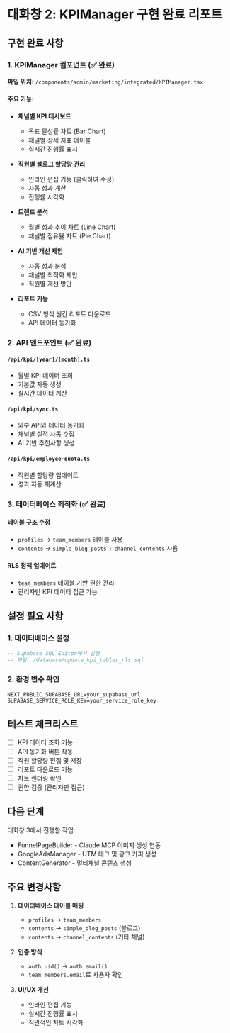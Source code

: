 # 대화창 2: KPIManager 구현 완료 리포트

## 구현 완료 사항

### 1. KPIManager 컴포넌트 (✅ 완료)
**파일 위치**: `/components/admin/marketing/integrated/KPIManager.tsx`

#### 주요 기능:
- **채널별 KPI 대시보드**
  - 목표 달성률 차트 (Bar Chart)
  - 채널별 상세 지표 테이블
  - 실시간 진행률 표시

- **직원별 블로그 할당량 관리**
  - 인라인 편집 기능 (클릭하여 수정)
  - 자동 성과 계산
  - 진행률 시각화

- **트렌드 분석**
  - 월별 성과 추이 차트 (Line Chart)
  - 채널별 점유율 차트 (Pie Chart)

- **AI 기반 개선 제안**
  - 자동 성과 분석
  - 채널별 최적화 제안
  - 직원별 개선 방안

- **리포트 기능**
  - CSV 형식 월간 리포트 다운로드
  - API 데이터 동기화

### 2. API 엔드포인트 (✅ 완료)

#### `/api/kpi/[year]/[month].ts`
- 월별 KPI 데이터 조회
- 기본값 자동 생성
- 실시간 데이터 계산

#### `/api/kpi/sync.ts`
- 외부 API와 데이터 동기화
- 채널별 실적 자동 수집
- AI 기반 추천사항 생성

#### `/api/kpi/employee-quota.ts`
- 직원별 할당량 업데이트
- 성과 자동 재계산

### 3. 데이터베이스 최적화 (✅ 완료)

#### 테이블 구조 수정
- `profiles` → `team_members` 테이블 사용
- `contents` → `simple_blog_posts` + `channel_contents` 사용

#### RLS 정책 업데이트
- `team_members` 테이블 기반 권한 관리
- 관리자만 KPI 데이터 접근 가능

## 설정 필요 사항

### 1. 데이터베이스 설정
```sql
-- Supabase SQL Editor에서 실행
-- 파일: /database/update_kpi_tables_rls.sql
```

### 2. 환경 변수 확인
```env
NEXT_PUBLIC_SUPABASE_URL=your_supabase_url
SUPABASE_SERVICE_ROLE_KEY=your_service_role_key
```

## 테스트 체크리스트

- [ ] KPI 데이터 조회 기능
- [ ] API 동기화 버튼 작동
- [ ] 직원 할당량 편집 및 저장
- [ ] 리포트 다운로드 기능
- [ ] 차트 렌더링 확인
- [ ] 권한 검증 (관리자만 접근)

## 다음 단계

대화창 3에서 진행할 작업:
- FunnelPageBuilder - Claude MCP 이미지 생성 연동
- GoogleAdsManager - UTM 태그 및 광고 카피 생성
- ContentGenerator - 멀티채널 콘텐츠 생성

## 주요 변경사항

1. **데이터베이스 테이블 매핑**
   - `profiles` → `team_members`
   - `contents` → `simple_blog_posts` (블로그)
   - `contents` → `channel_contents` (기타 채널)

2. **인증 방식**
   - `auth.uid()` → `auth.email()`
   - `team_members.email`로 사용자 확인

3. **UI/UX 개선**
   - 인라인 편집 기능
   - 실시간 진행률 표시
   - 직관적인 차트 시각화
